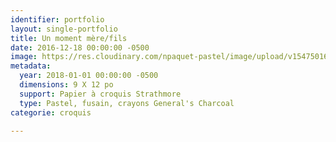 ```yaml
---
identifier: portfolio
layout: single-portfolio
title: Un moment mère/fils
date: 2016-12-18 00:00:00 -0500
image: https://res.cloudinary.com/npaquet-pastel/image/upload/v1547501656/IMG_4369.jpg
metadata:
  year: 2018-01-01 00:00:00 -0500
  dimensions: 9 X 12 po
  support: Papier à croquis Strathmore
  type: Pastel, fusain, crayons General's Charcoal
categorie: croquis

---
```

